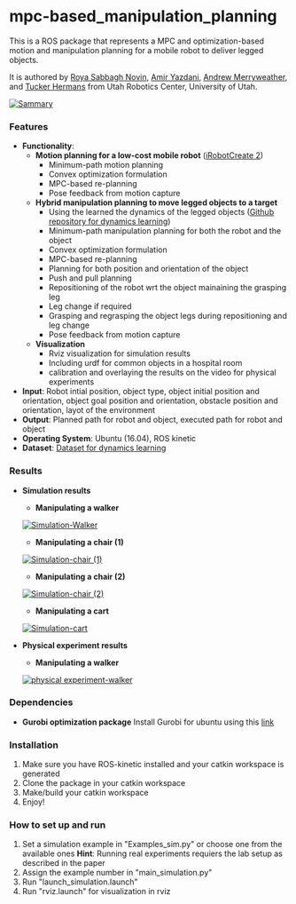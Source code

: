 # mpc-based_manipulation_planning

This is a ROS package that represents a MPC and optimization-based motion and manipulation planning for a mobile robot to deliver legged objects.

It is authored by [Roya Sabbagh Novin](https://sites.google.com/view/roya-sn), [Amir Yazdani](https://amir-yazdani.github.io/), [Andrew Merryweather](https://mech.utah.edu/faculty/andrew-merryweather/), and [Tucker Hermans](https://robot-learning.cs.utah.edu/thermans) from Utah Robotics Center, University of Utah.
        
        
   [![Sammary](http://img.youtube.com/vi/mw9qBr66bVQ/0.jpg)](http://www.youtube.com/watch?v=mw9qBr66bVQ "Summary")



### Features
- **Functionality**:
  - **Motion planning for a low-cost mobile robot** ([iRobotCreate 2](https://store.irobot.com/default/create-programmable-programmable-robot-irobot-create-2/RC65099.html?gclid=Cj0KCQiAuefvBRDXARIsAFEOQ9E11JETRssFIy08ObY0O_aYGBX1uW5f1_GBXpzAAH5eRcnfsAQmAWwaAkt1EALw_wcB&gclsrc=aw.ds)) 
    - Minimum-path motion planning
    - Convex optimization formulation
    - MPC-based re-planning
    - Pose feedback from motion capture
  - **Hybrid manipulation planning to move legged objects to a target**
    - Using the learned the dynamics of the legged objects ([Github repository for dynamics learning](https://github.com/RoyaSabbagh/dynamics_model_learning))
    - Minimum-path manipulation planning for both the robot and the object
    - Convex optimization formulation
    - MPC-based re-planning
    - Planning for both position and orientation of the object
    - Push and pull planning
    - Repositioning of the robot wrt the object mainaining the grasping leg
    - Leg change if required
    - Grasping and regrasping the object legs during repositioning and leg change
    - Pose feedback from motion capture
  - **Visualization**
    - Rviz visualization for simulation results
    - Including urdf for common objects in a hospital room
    - calibration and overlaying the results on the video for physical experiments
- **Input**: Robot intial position, object type, object initial position and orientation, object goal position and orientation, obstacle position and orientation, layot of the environment
- **Output**: Planned path for robot and object, executed path for robot and object
- **Operating System**: Ubuntu (16.04), ROS kinetic
- **Dataset**: [Dataset for dynamics learning](https://github.com/RoyaSabbagh/dynamics_model_learning/tree/master/Data)

### Results
   - **Simulation results** 
      - **Manipulating a walker**
      
      [![Simulation-Walker](http://img.youtube.com/vi/_du8ay1qxXU/0.jpg)](http://www.youtube.com/watch?v=_du8ay1qxXU "Simulation-Walker")
      
      - **Manipulating a chair (1)**
      
      [![Simulation-chair (1)](http://img.youtube.com/vi/stxh9080M_o/0.jpg)](http://www.youtube.com/watch?v=stxh9080M_o "Simulation-chair (1)")
   
      - **Manipulating a chair (2)**
      
      [![Simulation-chair (2)](http://img.youtube.com/vi/WK6hDusN3RQ/0.jpg)](http://www.youtube.com/watch?v=WK6hDusN3RQ "Simulation-chair (2)")
      
      - **Manipulating a cart**
      
      [![Simulation-cart](http://img.youtube.com/vi/dO5V90yQYqg/0.jpg)](http://www.youtube.com/watch?v=dO5V90yQYqg "Simulation-cart")
    
   - **Physical experiment results** 
      - **Manipulating a walker**     
      
      [![physical experiment-walker](http://img.youtube.com/vi/RrlDCtD12uI/0.jpg)](http://www.youtube.com/watch?v=RrlDCtD12uI "physical experiment-walker")

 
### Dependencies ###

  - **Gurobi optimization package**
    Install Gurobi for ubuntu using this [link](https://www.gurobi.com/documentation/5.6/quickstart/installation_linux.html)

### Installation ###
1. Make sure you have ROS-kinetic installed and your catkin workspace is generated
2. Clone the package in your catkin workspace
3. Make/build your catkin workspace
4. Enjoy!


### How to set up and run ###
1. Set a simulation example in "Examples_sim.py" or choose one from the available ones
**Hint**: Running real experiments requiers the lab setup as described in the paper
2. Assign the example number in "main_simulation.py"
3. Run "launch_simulation.launch"
4. Run "rviz.launch" for visualization in rviz




